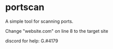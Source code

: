 # portscan
A simple tool for scanning ports.



Change "website.com" on line 8 to the target site



discord for help:  G.#4179
